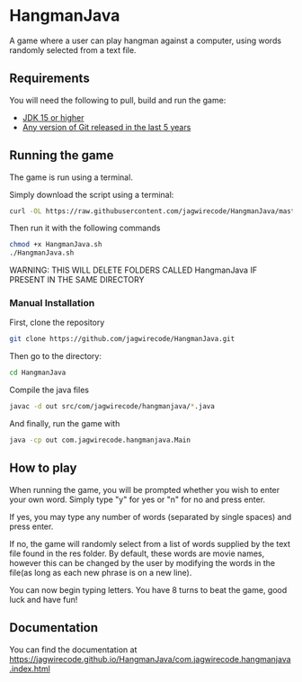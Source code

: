# HangmanJava

A game where a user can play hangman against a computer, using words randomly selected from a text file.

## Requirements
You will need the following to pull, build and run the game:
- [JDK 15 or higher](https://www.oracle.com/technetwork/java/javase/downloads/jdk12-downloads-5295953.html "JDK download page")
- [Any version of Git released in the last 5 years](https://git-scm.com/downloads "Git Download Page")
## Running the game
The game is run using a terminal.

Simply download the script using a terminal:

```bash
curl -OL https://raw.githubusercontent.com/jagwirecode/HangmanJava/master/HangmanJava.sh
```

Then run it with the following commands

```bash
chmod +x HangmanJava.sh
./HangmanJava.sh
```

WARNING: THIS WILL DELETE FOLDERS CALLED HangmanJava IF PRESENT IN THE SAME DIRECTORY

### Manual Installation

First, clone the repository

```bash
git clone https://github.com/jagwirecode/HangmanJava.git
```
Then go to the directory:

```bash
cd HangmanJava
```

Compile the java files

```bash
javac -d out src/com/jagwirecode/hangmanjava/*.java
```

And finally, run the game with

```bash
java -cp out com.jagwirecode.hangmanjava.Main
```
## How to play
When running the game, you will be prompted whether you wish to enter your own word. Simply type "y" for yes or "n" for no and press enter.  

If yes, you may type any number of words (separated by single spaces) and press enter.

If no, the game will randomly select from a list of words supplied by the text file found in the res folder. By default, these words are movie names, however this can be changed by the user by modifying the words in the file(as long as each new phrase is on a new line).

You can now begin typing letters. You have 8 turns to beat the game, good luck and have fun!

## Documentation

You can find the documentation at https://jagwirecode.github.io/HangmanJava/com.jagwirecode.hangmanjava.index.html
